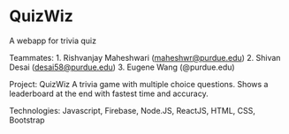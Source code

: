 # QuizWiz
A webapp for trivia quiz

Teammates:
	1. Rishvanjay Maheshwari (maheshwr@purdue.edu)
	2. Shivan Desai (desai58@purdue.edu)
	3. Eugene Wang (@purdue.edu)

Project: QuizWiz
	A trivia game with multiple choice questions. Shows a leaderboard at the end with fastest time and accuracy.
	
Technologies:
Javascript, Firebase, Node.JS, ReactJS, HTML, CSS, Bootstrap